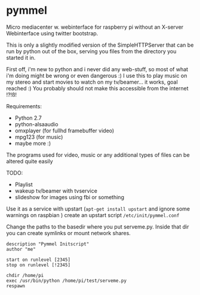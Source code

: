 pymmel
======

Micro mediacenter w. webinterface for raspberry pi without an X-server
Webinterface using twitter bootstrap.

This is only a slightly modified version of the SimpleHTTPServer that can be run by python out of the box, serving you files from the directory you started it in.

First off, i'm new to python and i never did any web-stuff, so most of what i'm doing might be wrong or even dangerous :)
I use this to play music on my stereo and start movies to watch on my tv/beamer... it works, goal reached :)
You probably should not make this accessible from the internet !?!ß!

Requirements:
* Python 2.7
* python-alsaaudio
* omxplayer (for fullhd framebuffer video)
* mpg123 (for music)
* maybe more :)

The programs used for video, music or any additional types of files can be altered quite easily

TODO:
* Playlist
* wakeup tv/beamer with tvservice
* slideshow for images using fbi or something


Use it as a service with upstart (`apt-get install upstart` and ignore some warnings on raspbian )
create an upstart script  `/etc/init/pymmel.conf`

Change the paths to the basedir where you put serveme.py. Inside that dir you can create symlinks or mount network shares.


    description "Pymmel Initscript"
    author "me"

    start on runlevel [2345]
    stop on runlevel [!2345]

    chdir /home/pi
    exec /usr/bin/python /home/pi/test/serveme.py
    respawn



